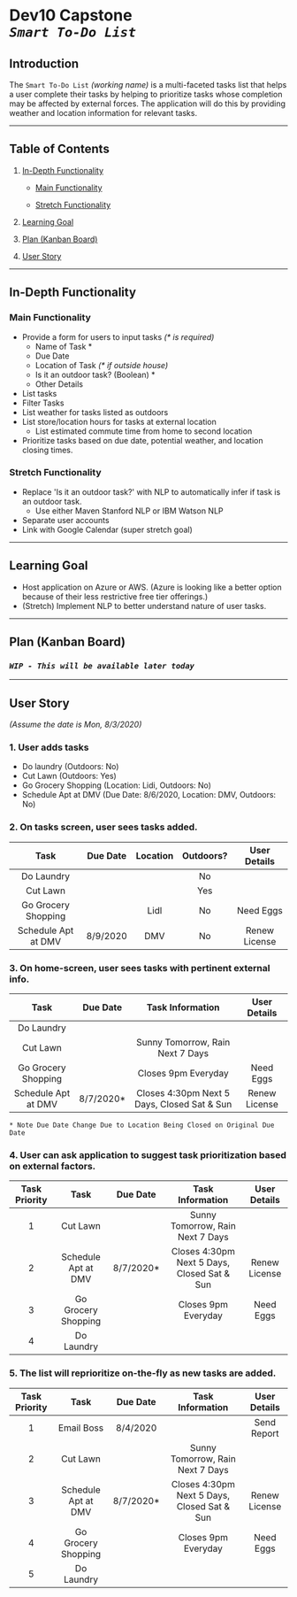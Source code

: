 # Dev10 Capstone</br>*`Smart To-Do List`*

## Introduction
The `Smart To-Do List` *(working name)* is a multi-faceted  tasks list that helps a user complete their tasks by helping to prioritize tasks whose completion  may be affected by external forces. The application will do this by providing weather and location information for relevant tasks.

***

## Table of Contents
1. [In-Depth Functionality](#in-depth-functionality)

   - [Main Functionality](#main-functionality)

   - [Stretch Functionality](#stretch-functionality)

2. [Learning Goal](#learning-goal)
3. [Plan (Kanban Board)](#plan-kanban-board)
4. [User Story](#user-story)

***

## In-Depth Functionality

### Main Functionality
- Provide a form for users to input tasks _(* is required)_
  - Name of Task *
  - Due Date
  - Location of Task _(* if outside house)_
  - Is it an outdoor task? (Boolean) *
  - Other Details
- List tasks
- Filter Tasks
- List weather for tasks listed as outdoors
- List store/location hours for tasks at external location
  - List estimated commute time from home to second location
- Prioritize tasks based on due date, potential weather, and location closing times.

### Stretch Functionality
- Replace 'Is it an outdoor task?' with NLP to automatically infer if task is an outdoor task.
  - Use either Maven Stanford NLP or IBM Watson NLP
- Separate user accounts
- Link with Google Calendar (super stretch goal)

***

## Learning Goal
- Host application on Azure or AWS. (Azure is looking like a better option because of their less restrictive free tier offerings.)
- (Stretch) Implement NLP to better understand nature of user tasks.

***
## Plan (Kanban Board)

### _`WIP - This will be available later today`_

***

## User Story

*(Assume the date is Mon, 8/3/2020)*

### 1. User adds tasks
   - Do laundry (Outdoors: No)
   - Cut Lawn (Outdoors: Yes)
   - Go Grocery Shopping (Location: Lidi, Outdoors: No)
   - Schedule Apt at DMV (Due Date: 8/6/2020, Location: DMV, Outdoors: No)
   
### 2. On tasks screen, user sees tasks added.

| Task | Due Date | Location | Outdoors? | User Details |
|:---:|:---:|:---:|:---:|:---:|
| Do Laundry | | | No | |
| Cut Lawn | | | Yes | | 
| Go Grocery Shopping | | Lidl | No | Need Eggs | 
| Schedule Apt at DMV | 8/9/2020 | DMV | No | Renew License |

### 3. On home-screen, user sees tasks with pertinent external info.
  

| Task | Due Date | Task Information | User Details |
|:---:|:---:|:---:|:---:|
| Do Laundry | | | |
| Cut Lawn | |Sunny Tomorrow, Rain Next 7 Days | |
| Go Grocery Shopping | | Closes 9pm Everyday | Need Eggs |
| Schedule Apt at DMV | 8/7/2020* | Closes 4:30pm Next 5 Days, Closed Sat & Sun | Renew License |

    * Note Due Date Change Due to Location Being Closed on Original Due Date

### 4. User can ask application to suggest task prioritization based on external factors.

| Task Priority | Task | Due Date | Task Information | User Details |
|:---:|:---:|:---:|:---:|:---:|
| 1 | Cut Lawn | |Sunny Tomorrow, Rain Next 7 Days | |
| 2 | Schedule Apt at DMV | 8/7/2020* | Closes 4:30pm Next 5 Days, Closed Sat & Sun | Renew License |
| 3 | Go Grocery Shopping | | Closes 9pm Everyday | Need Eggs |
| 4 | Do Laundry | | | |

### 5. The list will reprioritize on-the-fly as new tasks are added.

| Task Priority | Task | Due Date | Task Information | User Details |
|:---:|:---:|:---:|:---:|:---:|
| 1 | Email Boss | 8/4/2020 | | Send Report |
| 2 | Cut Lawn | |Sunny Tomorrow, Rain Next 7 Days | |
| 3 | Schedule Apt at DMV | 8/7/2020* | Closes 4:30pm Next 5 Days, Closed Sat & Sun | Renew License |
| 4 | Go Grocery Shopping | | Closes 9pm Everyday | Need Eggs |
| 5 | Do Laundry | | | |

